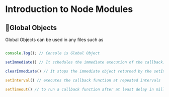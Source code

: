 # Introduction to Node Modules

## 🔷Global Objects

Global Objects can be used in any files such as

```javascript

console.log(); // Console is Global Object

setImmediate() // It schedules the immediate execution of the callback.

clearImmediate() // It stops the immediate object returned by the setImmediate() method.

setInterval() // executes the callback function at repeated intervals

setTimeout() // to run a callback function after at least delay in milliseconds.

```
